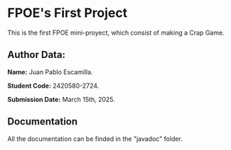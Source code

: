 # FPOE's First Project 
This is the first FPOE mini-proyect, which consist of making a Crap Game.

## Author Data:
**Name:** Juan Pablo Escamilla.

**Student Code:** 2420580-2724.

**Submission Date:** March 15th, 2025.

## Documentation
All the documentation can be finded in the "javadoc" folder.

